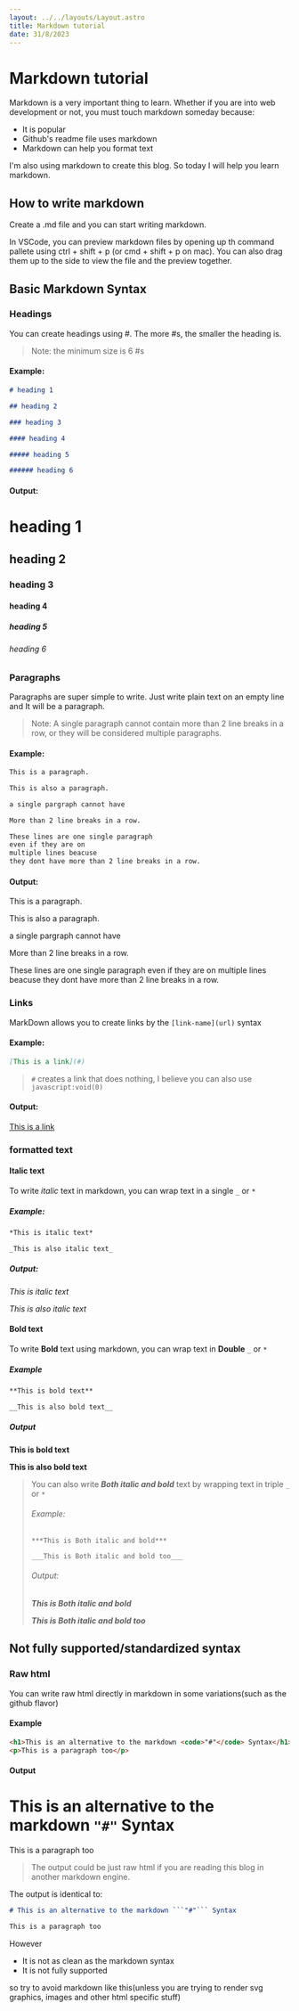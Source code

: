 ```yaml
---
layout: ../../layouts/Layout.astro
title: Markdown tutorial
date: 31/8/2023
---
```


# Markdown tutorial

Markdown is a very important thing to learn. Whether if you are into web development or not, you must touch markdown someday because:

- It is popular
- Github's readme file uses markdown
- Markdown can help you format text

I'm also using markdown to create this blog. So today I will help you learn markdown.

## How to write markdown

Create a .md file and you can start writing markdown.

In VSCode, you can preview markdown files by opening up th command pallete using ctrl + shift + p (or cmd + shift + p on mac). You can also drag them up to the side to view the file and the preview together.

## Basic Markdown Syntax

### Headings

You can create headings using #. The more #s, the smaller the heading is.

> Note: the minimum size is 6 #s

#### Example:

```md
# heading 1

## heading 2

### heading 3

#### heading 4

##### heading 5

###### heading 6
```

#### Output:

# heading 1

## heading 2

### heading 3

#### heading 4

##### heading 5

###### heading 6

### Paragraphs

Paragraphs are super simple to write. Just write plain text on an empty line and It will be a paragraph.

> Note: A single paragraph cannot contain more than 2 line breaks in a row, or they will be considered multiple paragraphs.

#### Example:

```md
This is a paragraph.

This is also a paragraph.

a single pargraph cannot have

More than 2 line breaks in a row.

These lines are one single paragraph
even if they are on
multiple lines beacuse
they dont have more than 2 line breaks in a row.
```

#### Output:

This is a paragraph.

This is also a paragraph.

a single pargraph cannot have

More than 2 line breaks in a row.

These lines are one single paragraph
even if they are on
multiple lines beacuse
they dont have more than 2 line breaks in a row.

### Links

MarkDown allows you to create links by the `[link-name](url)` syntax

#### Example:

```md
[This is a link](#)
```

> `#` creates a link that does nothing, I believe you can also use `javascript:void(0)`

#### Output:

[This is a link](#)

### formatted text

#### Italic text
To write *italic* text in markdown, you can wrap text in a single ```_``` or ```*```

##### Example:

```md
*This is italic text*

_This is also italic text_
```

##### Output:

*This is italic text*

_This is also italic text_

#### Bold  text

To write **Bold** text using markdown, you can wrap text in **Double** ```_``` or ```*```

##### Example

```md
**This is bold text**

__This is also bold text__
```

##### Output

**This is bold text**

__This is also bold text__

> You can also write ***Both italic and bold*** text by wrapping text in triple ```_``` or ```*```
>
> ###### Example: 
> ```
> ***This is Both italic and bold***
>
> ___This is Both italic and bold too___
> ```
> ###### Output:
>
> ***This is Both italic and bold***
>
> ___This is Both italic and bold too___

## Not fully supported/standardized syntax

### Raw html

You can write raw html directly in markdown in some variations(such as the github flavor)

#### Example

```md
<h1>This is an alternative to the markdown <code>"#"</code> Syntax</h1>
<p>This is a paragraph too</p>
```

#### Output

<h1>This is an alternative to the markdown <code>"#"</code> Syntax</h1>
<p>This is a paragraph too</p>

> The output could be just raw html if you are reading this blog in another markdown engine.

The output is identical to:
```md
# This is an alternative to the markdown ```"#"``` Syntax

This is a paragraph too
```

However

- It is not as clean as the markdown syntax
- It is not fully supported

so try to avoid markdown like this(unless you are trying to render svg graphics, images and other html specific stuff)
